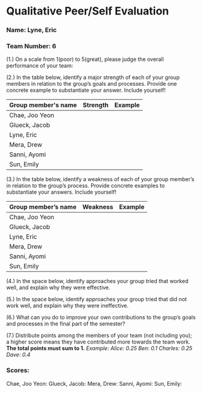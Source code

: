 # Qualitative Peer/Self Evaluation

### Name: Lyne, Eric
### Team Number: 6

(1.) On a scale from 1(poor) to 5(great), please judge the overall performance of your team:

(2.) In the table below, identify a major strength of each of your group members in relation to the group’s goals and processes. Provide one concrete example to substantiate your answer. Include yourself!

| Group member's name | Strength | Example |
| ------------------- | -------- | ------- |
|Chae, Joo Yeon|||
|Glueck, Jacob|||
|Lyne, Eric|||
|Mera, Drew|||
|Sanni, Ayomi|||
|Sun, Emily|||

(3.) In the table below, identify a weakness of each of your group member’s in relation to the group’s process. Provide concrete examples to substantiate your answers. Include yourself!

| Group member’s name | Weakness | Example |
| ------------------- | -------- | ------- |
|Chae, Joo Yeon|||
|Glueck, Jacob|||
|Lyne, Eric|||
|Mera, Drew|||
|Sanni, Ayomi|||
|Sun, Emily|||

(4.) In the space below, identify approaches your group tried that worked well, and explain why they were effective.

(5.) In the space below, identify approaches your group tried that did not work well, and explain why they were ineffective.

(6.) What can you do to improve your own contributions to the group’s goals and processes in the final part of the semester?

(7.) Distribute points among the members of your team (not including you); a higher score means they have contributed more towards the team work. **The total points must sum to 1.**
*Example:
Alice: 0.25
Ben: 0.1
Charles: 0.25
Dave: 0.4*

### Scores:
Chae, Joo Yeon: 
Glueck, Jacob: 
Mera, Drew: 
Sanni, Ayomi: 
Sun, Emily: 

